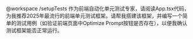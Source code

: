 @workspace /setupTests 作为前端自动化单元测试专家，请阅读App.tsx代码，为我推荐2025年最流行的前端单元测试框架。请帮我搭建该框架，并编写一个简单的测试用例（如验证前端页面中Optimize Prompt按钮是否存在），以便我确认测试框架能否正常运行。